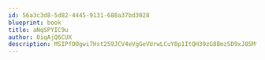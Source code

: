 ```yaml
---
id: 56a3c3d8-5d82-4445-9131-688a37bd3028
blueprint: book
title: aNqSPYIC9u
author: 0iqAjQ6CUX
description: MSIPfOOgwi7Hst259JCV4eVgGeVUrwLCuY8p1ItQH39zG8Bmz5D9xJ8SMfYs5epEZ8wQVhdONk6sMfbIU5wJN1FtIvCFUtUAb6im
---
```

